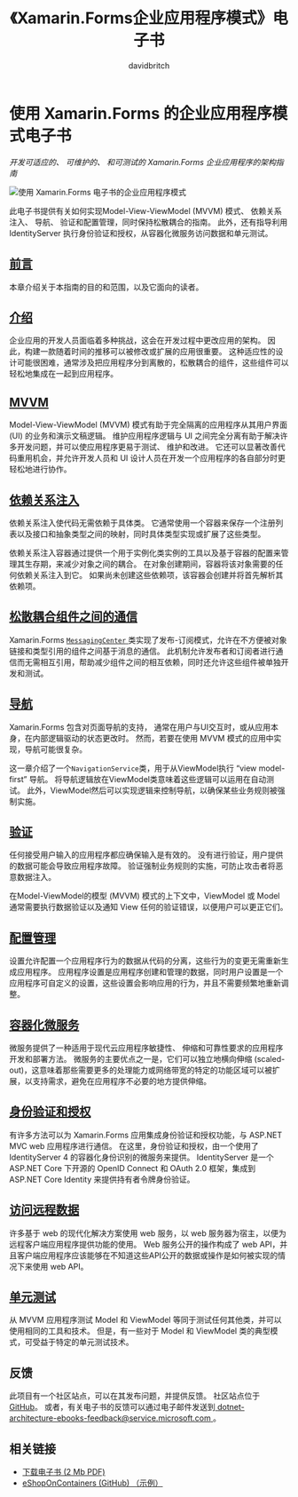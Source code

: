 ﻿---
title: 《Xamarin.Forms企业应用程序模式》电子书
description: 此电子书提供了用于开发可适应的、 可维护的、 和可测试的 Xamarin.Forms 企业应用程序的架构指南。
ms.prod: xamarin
ms.assetid: 28cfed6c-6175-4223-a8cc-798d40bf0832
ms.technology: xamarin-forms
author: davidbritch
ms.author: dabritch
ms.date: 08/07/2017
ms.openlocfilehash: ecfe99f66e16eafabc3117036ff065e3a35259c3
ms.sourcegitcommit: 6e955f6851794d58334d41f7a550d93a47e834d2
ms.translationtype: MT
ms.contentlocale: zh-CN
ms.lasthandoff: 07/12/2018
ms.locfileid: "38994343"
---
# <a name="enterprise-application-patterns-using-xamarinforms-ebook"></a>使用 Xamarin.Forms 的企业应用程序模式电子书

_开发可适应的、 可维护的、 和可测试的 Xamarin.Forms 企业应用程序的架构指南_

![](images/cover-sml.png "使用 Xamarin.Forms 电子书的企业应用程序模式")

此电子书提供有关如何实现Model-View-ViewModel (MVVM) 模式、 依赖关系注入、 导航、 验证和配置管理，同时保持松散耦合的指南。 此外，还有指导利用 IdentityServer 执行身份验证和授权，从容器化微服务访问数据和单元测试。

## <a name="prefaceprefacemd"></a>[前言](preface.md)

本章介绍关于本指南的目的和范围，以及它面向的读者。

## <a name="introductionintroductionmd"></a>[介绍](introduction.md)

企业应用的开发人员面临着多种挑战，这会在开发过程中更改应用的架构。 因此，构建一款随着时间的推移可以被修改或扩展的应用很重要。 这种适应性的设计可能很困难，通常涉及把应用程序分到离散的，松散耦合的组件，这些组件可以轻松地集成在一起到应用程序。

## <a name="mvvmmvvmmd"></a>[MVVM](mvvm.md)

Model-View-ViewModel (MVVM) 模式有助于完全隔离的应用程序从其用户界面 (UI) 的业务和演示文稿逻辑。 维护应用程序逻辑与 UI 之间完全分离有助于解决许多开发问题，并可以使应用程序更易于测试、 维护和改进。 它还可以显著改善代码重用机会，并允许开发人员和 UI 设计人员在开发一个应用程序的各自部分时更轻松地进行协作。

## <a name="dependency-injectiondependency-injectionmd"></a>[依赖关系注入](dependency-injection.md)

依赖关系注入使代码无需依赖于具体类。 它通常使用一个容器来保存一个注册列表以及接口和抽象类型之间的映射，同时具体类型实现或扩展了这些类型。

依赖关系注入容器通过提供一个用于实例化类实例的工具以及基于容器的配置来管理其生存期，来减少对象之间的耦合。 在对象创建期间，容器将该对象需要的任何依赖关系注入到它。 如果尚未创建这些依赖项，该容器会创建并将首先解析其依赖项。

## <a name="communicating-between-loosely-coupled-componentscommunicating-between-loosely-coupled-componentsmd"></a>[松散耦合组件之间的通信](communicating-between-loosely-coupled-components.md)

Xamarin.Forms [ `MessagingCenter` ](xref:Xamarin.Forms.MessagingCenter)类实现了发布-订阅模式，允许在不方便被对象链接和类型引用的组件之间基于消息的通信。 此机制允许发布者和订阅者进行通信而无需相互引用，帮助减少组件之间的相互依赖，同时还允许这些组件被单独开发和测试。

## <a name="navigationnavigationmd"></a>[导航](navigation.md)

Xamarin.Forms 包含对页面导航的支持， 通常在用户与UI交互时，或从应用本身，在内部逻辑驱动的状态更改时。 然而，若要在使用 MVVM 模式的应用中实现，导航可能很复杂。

这一章介绍了一个`NavigationService`类，用于从ViewModel执行 “view model-first” 导航。 将导航逻辑放在ViewModel类意味着这些逻辑可以运用在自动测试。 此外，ViewModel然后可以实现逻辑来控制导航，以确保某些业务规则被强制实施。

## <a name="validationvalidationmd"></a>[验证](validation.md)

任何接受用户输入的应用程序都应确保输入是有效的。 没有进行验证，用户提供的数据可能会导致应用程序故障。 验证强制业务规则的实施，可防止攻击者将恶意数据注入。

在Model-ViewModel的模型 (MVVM) 模式的上下文中，ViewModel 或 Model 通常需要执行数据验证以及通知 View 任何的验证错误，以便用户可以更正它们。

## <a name="configuration-managementconfiguration-managementmd"></a>[配置管理](configuration-management.md)

设置允许配置一个应用程序行为的数据从代码的分离，这些行为的变更无需重新生成应用程序。 应用程序设置是应用程序创建和管理的数据，同时用户设置是一个应用程序可自定义的设置，这些设置会影响应用的行为，并且不需要频繁地重新调整。

## <a name="containerized-microservicescontainerized-microservicesmd"></a>[容器化微服务](containerized-microservices.md)

微服务提供了一种适用于现代云应用程序敏捷性、 伸缩和可靠性要求的应用程序开发和部署方法。 微服务的主要优点之一是，它们可以独立地横向伸缩 (scaled-out)，这意味着那些需要更多的处理能力或网络带宽的特定的功能区域可以被扩展，以支持需求，避免在应用程序不必要的地方提供伸缩。

## <a name="authentication-and-authorizationauthentication-and-authorizationmd"></a>[身份验证和授权](authentication-and-authorization.md)

有许多方法可以为 Xamarin.Forms 应用集成身份验证和授权功能，与 ASP.NET MVC web 应用程序进行通信。 在这里，身份验证和授权，由一个使用了 IdentityServer 4 的容器化身份识别的微服务来提供。 IdentityServer 是一个ASP.NET Core 下开源的 OpenID Connect 和 OAuth 2.0 框架，集成到 ASP.NET Core Identity 来提供持有者令牌身份验证。

## <a name="accessing-remote-dataaccessing-remote-datamd"></a>[访问远程数据](accessing-remote-data.md)

许多基于 web 的现代化解决方案使用 web 服务，以 web 服务器为宿主，以便为远程客户端应用程序提供功能的使用。 Web 服务公开的操作构成了 web API，并且客户端应用程序应该能够在不知道这些API公开的数据或操作是如何被实现的情况下来使用 web API。

## <a name="unit-testingunit-testingmd"></a>[单元测试](unit-testing.md)

从 MVVM 应用程序测试 Model 和 ViewModel 等同于测试任何其他类，并可以使用相同的工具和技术。 但是，有一些对于 Model 和 ViewModel 类的典型模式，可受益于特定的单元测试技术。

## <a name="feedback"></a>反馈

此项目有一个社区站点，可以在其发布问题，并提供反馈。 社区站点位于[GitHub](https://github.com/dotnet-architecture/eShopOnContainers)。 或者，有关电子书的反馈可以通过电子邮件发送到[ dotnet-architecture-ebooks-feedback@service.microsoft.com ](mailto:dotnet-architecture-ebooks-feedback@service.microsoft.com)。


## <a name="related-links"></a>相关链接

- [下载电子书 (2 Mb PDF)](https://aka.ms/xamarinpatternsebook)
- [eShopOnContainers (GitHub) （示例）](https://github.com/dotnet-architecture/eShopOnContainers)
